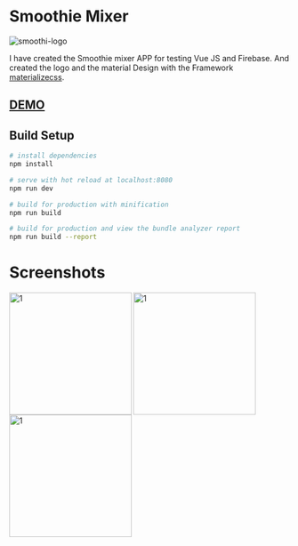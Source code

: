 # Smoothie Mixer

![smoothi-logo](https://user-images.githubusercontent.com/6087113/48301111-8a61a200-e4e8-11e8-8d51-30b701baa75a.png?style=centerme)


I have created the Smoothie mixer APP for testing Vue JS and Firebase. And created the logo and the material Design with the Framework [materializecss](https://materializecss.com).

## [DEMO](https://smoothie-mixer.firebaseapp.com)


## Build Setup

``` bash
# install dependencies
npm install

# serve with hot reload at localhost:8080
npm run dev

# build for production with minification
npm run build

# build for production and view the bundle analyzer report
npm run build --report
```
# Screenshots

<img align="left" width="220" alt="1" src="https://user-images.githubusercontent.com/6087113/48088903-7b86a100-e203-11e8-84ae-fbe967e7d3a8.png">

<img align="left" width="220" alt="1" src="https://user-images.githubusercontent.com/6087113/48088986-ad980300-e203-11e8-9435-c56ecec16601.png">

<img align="left" width="220" alt="1" src="https://user-images.githubusercontent.com/6087113/48089016-c30d2d00-e203-11e8-926a-4ff3d7de5047.png">
